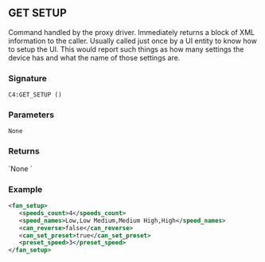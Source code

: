 ## GET SETUP

Command handled by the proxy driver.  Immediately returns a block of XML information to the caller. Usually called just once by a UI entity to know how to setup the UI. This would report such things as how many settings the device has and what the name of those settings are.


### Signature

`C4:GET_SETUP ()`


### Parameters

`None`


### Returns

\`None
\`

### Example

```xml
<fan_setup>
   <speeds_count>4</speeds_count>
   <speed_names>Low,Low Medium,Medium High,High</speed_names>
   <can_reverse>false</can_reverse>
   <can_set_preset>true</can_set_preset>
   <preset_speed>3</preset_speed>
</fan_setup>
```
